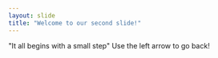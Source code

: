 ```yaml
---
layout: slide
title: "Welcome to our second slide!"
---
```

"It all begins with a small step"
Use the left arrow to go back!
